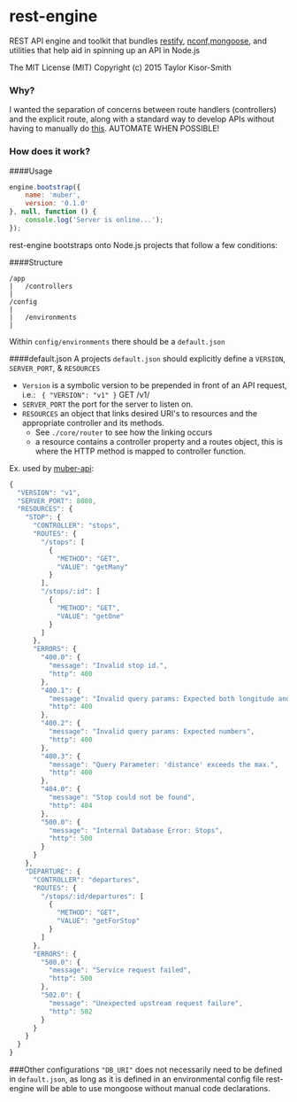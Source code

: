 # rest-engine
REST API engine and toolkit that bundles [restify](https://www.npmjs.com/package/restify), [nconf](https://www.npmjs.com/package/nconf),[mongoose](http://mongoosejs.com/), and utilities
that help aid in spinning up an API in Node.js

The MIT License (MIT) Copyright (c) 2015 Taylor Kisor-Smith

### Why?
I wanted the separation of concerns between route handlers (controllers) and the explicit route, along with a standard way
to develop APIs without having to manually do [this](http://mcavage.me/node-restify/#routing). AUTOMATE WHEN POSSIBLE!

### How does it work?

####Usage

```javascript
engine.bootstrap({
    name: 'muber',
    version: '0.1.0'
}, null, function () {
    console.log('Server is online...');
});
```

rest-engine bootstraps onto Node.js projects that follow a few conditions:

####Structure
```
/app
|   /controllers
|
/config
|
|   /environments
|
```
Within ```config/environments``` there should be a ```default.json```

####default.json
A projects ```default.json``` should explicitly define a ```VERSION```, ```SERVER_PORT```, & ```RESOURCES```
* ```Version``` is a symbolic version to be prepended in front of an API request, i.e.:
    ``` { "VERSION": "v1" }``` GET /v1/<resource>
* ```SERVER_PORT``` the port for the server to listen on.
* ```RESOURCES``` an object that links desired URI's to resources and the appropriate controller and its methods.
    * See ```./core/router``` to see how the linking occurs
    * a resource contains a controller property and a routes object, this is where the HTTP method is mapped to controller function.

Ex. used by [muber-api](https://github.com/t4ks/muber):
```javascript
{
  "VERSION": "v1",
  "SERVER_PORT": 8080,
  "RESOURCES": {
    "STOP": {
      "CONTROLLER": "stops",
      "ROUTES": {
        "/stops": [
          {
            "METHOD": "GET",
            "VALUE": "getMany"
          }
        ],
        "/stops/:id": [
          {
            "METHOD": "GET",
            "VALUE": "getOne"
          }
        ]
      },
      "ERRORS": {
        "400.0": {
          "message": "Invalid stop id.",
          "http": 400
        },
        "400.1": {
          "message": "Invalid query params: Expected both longitude and latitude",
          "http": 400
        },
        "400.2": {
          "message": "Invalid query params: Expected numbers",
          "http": 400
        },
        "400.3": {
          "message": "Query Parameter: 'distance' exceeds the max.",
          "http": 400
        },
        "404.0": {
          "message": "Stop could not be found",
          "http": 404
        },
        "500.0": {
          "message": "Internal Database Error: Stops",
          "http": 500
        }
      }
    },
    "DEPARTURE": {
      "CONTROLLER": "departures",
      "ROUTES": {
        "/stops/:id/departures": [
          {
            "METHOD": "GET",
            "VALUE": "getForStop"
          }
        ]
      },
      "ERRORS": {
        "500.0": {
          "message": "Service request failed",
          "http": 500
        },
        "502.0": {
          "message": "Unexpected upstream request failure",
          "http": 502
        }
      }
    }
  }
}
```

###Other configurations
```"DB_URI"``` does not necessarily need to be defined in ```default.json```, as long as it is defined in an environmental config file
rest-engine will be able to use mongoose without manual code declarations.
